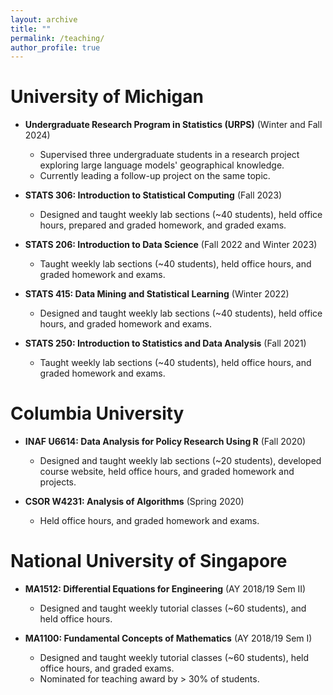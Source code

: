 ```yaml
---
layout: archive
title: ""
permalink: /teaching/
author_profile: true
---
```


University of Michigan
======
* **Undergraduate Research Program in Statistics (URPS)** (Winter and Fall 2024)
	* Supervised three undergraduate students in a research project exploring large language models' geographical knowledge.
	* Currently leading a follow-up project on the same topic.

* **STATS 306: Introduction to Statistical Computing** (Fall 2023)
	* Designed and taught weekly lab sections (~40 students), held office hours, prepared and graded homework, and graded exams.

* **STATS 206: Introduction to Data Science** (Fall 2022 and Winter 2023)
	* Taught weekly lab sections (~40 students), held office hours, and graded homework and exams.

* **STATS 415: Data Mining and Statistical Learning** (Winter 2022)
	* Designed and taught weekly lab sections (~40 students), held office hours, and graded homework and exams.

* **STATS 250: Introduction to Statistics and Data Analysis** (Fall 2021)
	* Taught weekly lab sections (~40 students), held office hours, and graded homework and exams.

Columbia University
======
* **INAF U6614: Data Analysis for Policy Research Using R** (Fall 2020)
	* Designed and taught weekly lab sections (~20 students), developed course website, held office hours, and graded homework and projects.

* **CSOR W4231: Analysis of Algorithms** (Spring 2020)
	* Held office hours, and graded homework and exams.

National University of Singapore
======
* **MA1512: Differential Equations for Engineering** (AY 2018/19 Sem II)
	* Designed and taught weekly tutorial classes (~60 students), and held office hours.

* **MA1100: Fundamental Concepts of Mathematics** (AY 2018/19 Sem I)
	* Designed and taught weekly tutorial classes (~60 students), held office hours, and graded exams.
	* Nominated for teaching award by > 30% of students.